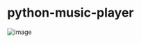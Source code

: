 # python-music-player

![image](https://github.com/user-attachments/assets/ef7d7b77-bcf5-437a-927d-02a21528d63c)
